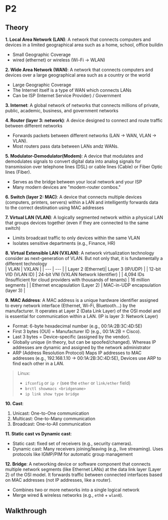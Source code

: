 # P2

## Theory
__1. Local Area Network (LAN)__: A network that connects computers and devices in a limited geographical area such as a home, school, office buildin
- Small Geographic Coverage
- wired (ethernet) or wireless (Wi-Fi -> WLAN)

__2. Wide Area Network (WAN)__: A network that connects computers and devices over a large geographical area such as a country or the world
- Large Geographic Coverage
- The Internet itself is a type of WAN which connects LANs
- Can be ISP (Internet Service Provider) / Government

__3. Internet__: A global network of networks that connects millions of private, public, academic, business, and government networks

__4. Router (layer 3: network)__: A device designed to connect and route traffic between different networks
- Forwards packets between different networks (LAN → WAN, VLAN → VLAN).
- Most routers pass data between LANs andz WANs.

__5. Modulator-Demodulator(Modem)__: A device that modulates and demodulates signals to convert digital data into analog signals for transmission over telephone lines (DSL) or cable lines (Cable) or Fiber Optic lines (Fiber).
- Serves as the bridge between your local network and your ISP
- Many modern devices are "modem-router combos."

__6. Switch (layer 2: MAC)__: A device that connects multiple devices (computers, printers, servers) within a LAN and intelligently forwards data to the correct destination using MAC addresses

__7. Virtual LAN (VLAN)__: A logically segmented network within a physical LAN that groups devices together (even if they are connected to the same switch)
- Limits broadcast traffic to only devices within the same VLAN
- Isolates sensitive departments (e.g., Finance, HR)

__8. Virtual Extensible LAN (VXLAN)__: A network virtualization technology consider as next-generation of VLAN. But not only that, it is fundamentally a different technology  
| VLAN | VXLAN |
| --- | --- |
| Layer 2 (Ethernet)| Layer 3 (IP/UDP) |
| 12-bit VID (VLAN ID) | 24-bit VNI (VXLAN Network Identifier) |
| 4,094 IDs (Insufficient for cloud providers with thousands of tenants) | 16 million segments |
| Ethernet encapsulation (Layer 2) | MAC-in-UDP encapsulation (layer 3) |

__9. MAC Address__: A MAC address is a unique hardware identifier assigned to every network interface (Ethernet, Wi-Fi, Bluetooth...) by the manufacturer. It operates at Layer 2 (Data Link Layer) of the OSI model and is essential for communication within a LAN. (IP is layer 3: Network Layer)
- Format: 6-byte hexadecimal number (e.g., 00:1A:2B:3C:4D:5E)
- First 3 bytes (OUI) = Manufacturer ID (e.g., 00:1A:2B = Cisco).
- Last 3 bytes = Device-specific (assigned by the vendor).
- Globally unique (in theory, but can be spoofed/changed). Whereas IP addresses are dynamic and assigned by the network administrator
- ARP (Address Resolution Protocol) Maps IP addresses to MAC addresses (e.g., 192.168.1.10 → 00:1A:2B:3C:4D:5E), Devices use ARP to find each other in a LAN.

> Linux:
> - `ifconfig` or `ip r` (see the `ether` or `link/ether` field)
> - `brctl showmacs <bridgename>`
> - `ip link show type bridge` 


__10. Cast__:
1. Unicast: One-to-One communication
3. Multicast: One-to-Many communication
2. Broadcast: One-to-All communication

__11. Static cast vs Dynamic cast__:
- Static cast: fixed set of receivers (e.g., security cameras).
- Dynamic cast: Many receivers joining/leaving (e.g., live streaming). Uses protocols like IGMP/PIM for automatic group management

__12. Bridge__: A networking device or software component that connects multiple network segments (like Ethernet LANs) at the data link layer (Layer 2) of the OSI model. It forwards traffic between connected interfaces based on MAC addresses (not IP addresses, like a router).
 - Combines two or more networks into a single logical network
 - Merge wired & wireless networks (e.g., `eth0` + `wlan0`).

## Walkthrough
